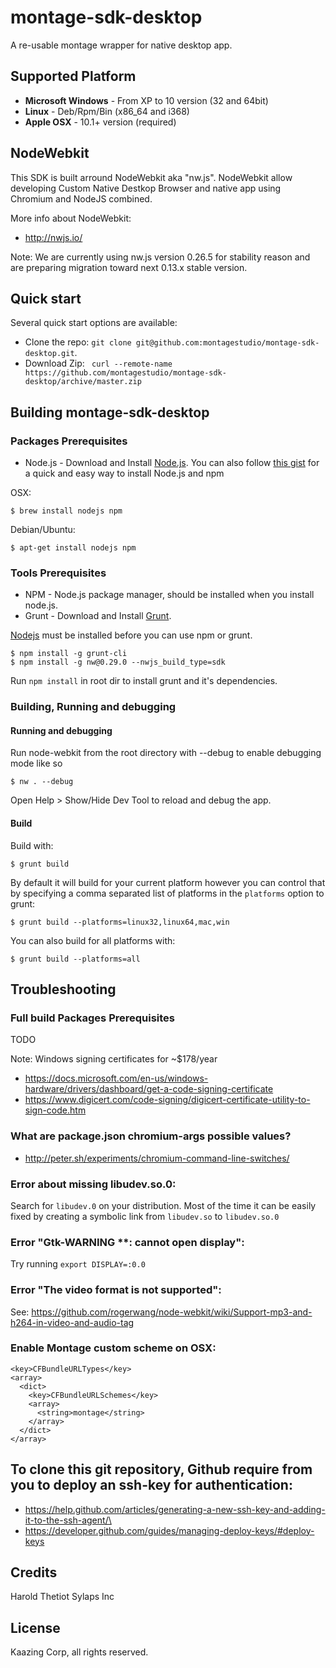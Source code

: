 # montage-sdk-desktop

A re-usable montage wrapper for native desktop app.

## Supported Platform
* **Microsoft Windows** - From XP to 10 version (32 and 64bit)
* **Linux** - Deb/Rpm/Bin (x86_64 and i368)
* **Apple OSX** - 10.1+ version (required)

## NodeWebkit

This SDK is built arround NodeWebkit aka "nw.js". NodeWebkit allow developing Custom Native Destkop Browser and native app using Chromium and NodeJS combined.

More info about NodeWebkit:
- http://nwjs.io/

Note: We are currently using nw.js version 0.26.5 for stability reason and are preparing migration toward next 0.13.x stable version.  

## Quick start

Several quick start options are available:

- Clone the repo: `git clone git@github.com:montagestudio/montage-sdk-desktop.git`.
- Download Zip: ` curl --remote-name https://github.com/montagestudio/montage-sdk-desktop/archive/master.zip`

## Building montage-sdk-desktop

### Packages Prerequisites
* Node.js - Download and Install [Node.js](http://www.nodejs.org/download/). You can also follow [this gist](https://gist.github.com/isaacs/579814) for a quick and easy way to install Node.js and npm

OSX:

```
$ brew install nodejs npm
```

Debian/Ubuntu:

```
$ apt-get install nodejs npm
```

### Tools Prerequisites
* NPM - Node.js package manager, should be installed when you install node.js.
* Grunt - Download and Install [Grunt](http://gruntjs.com).

[Nodejs](http://nodejs.org/) must be installed before you can use npm or grunt.

```
$ npm install -g grunt-cli 
$ npm install -g nw@0.29.0 --nwjs_build_type=sdk
```

Run `npm install` in root dir to install grunt and it's dependencies.

### Building, Running and debugging

#### Running and debugging 

Run node-webkit from the root directory with --debug to enable debugging mode like so

    $ nw . --debug

Open Help > Show/Hide Dev Tool to reload and debug the app.

#### Build

Build with:

    $ grunt build

By default it will build for your current platform however you can control that
by specifying a comma separated list of platforms in the `platforms` option to
grunt:

    $ grunt build --platforms=linux32,linux64,mac,win

You can also build for all platforms with:

    $ grunt build --platforms=all

## Troubleshooting

### Full build Packages Prerequisites

TODO

Note: Windows signing certificates for ~$178/year
- https://docs.microsoft.com/en-us/windows-hardware/drivers/dashboard/get-a-code-signing-certificate
- https://www.digicert.com/code-signing/digicert-certificate-utility-to-sign-code.htm

### What are package.json chromium-args possible values?
- http://peter.sh/experiments/chromium-command-line-switches/

### Error about missing libudev.so.0:
Search for `libudev.0` on your distribution. Most of the time it can be easily fixed by creating a symbolic link from `libudev.so` to `libudev.so.0`

### Error "Gtk-WARNING **: cannot open display":
Try running `export DISPLAY=:0.0`

### Error "The video format is not supported":
See: https://github.com/rogerwang/node-webkit/wiki/Support-mp3-and-h264-in-video-and-audio-tag

### Enable Montage custom scheme on OSX:
```
<key>CFBundleURLTypes</key>
<array>
  <dict>
    <key>CFBundleURLSchemes</key>
    <array>
      <string>montage</string>
    </array>
  </dict>
</array>
```

## To clone this git repository, Github require from you to deploy an ssh-key for authentication:
- https://help.github.com/articles/generating-a-new-ssh-key-and-adding-it-to-the-ssh-agent/\
- https://developer.github.com/guides/managing-deploy-keys/#deploy-keys

## Credits

Harold Thetiot
Sylaps Inc

## License

Kaazing Corp, all rights reserved.
